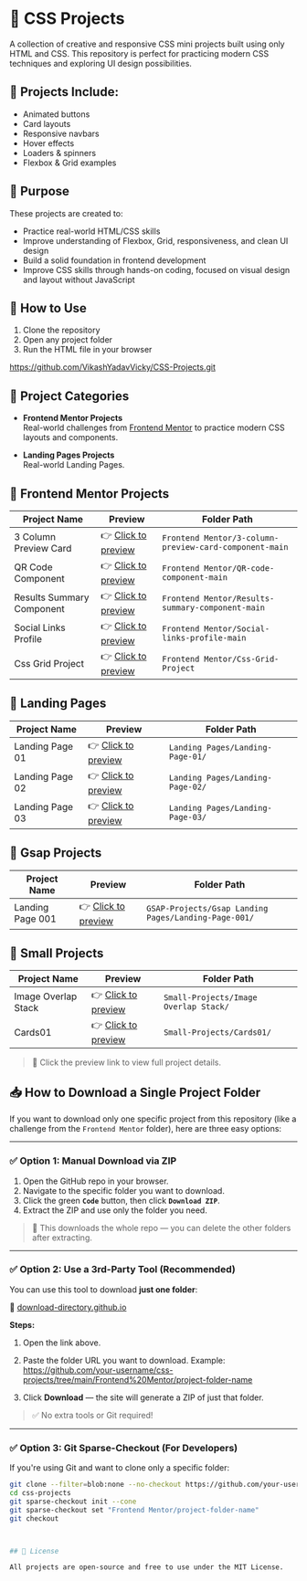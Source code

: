 # 🎨 CSS Projects

A collection of creative and responsive CSS mini projects built using only HTML and CSS. This repository is perfect for practicing modern CSS techniques and exploring UI design possibilities.

## 📁 Projects Include:
- Animated buttons
- Card layouts
- Responsive navbars
- Hover effects
- Loaders & spinners
- Flexbox & Grid examples

## 🧠 Purpose

These projects are created to:
- Practice real-world HTML/CSS skills  
- Improve understanding of Flexbox, Grid, responsiveness, and clean UI design  
- Build a solid foundation in frontend development  
- Improve CSS skills through hands-on coding, focused on visual design and layout without JavaScript

## 📌 How to Use
1. Clone the repository  
2. Open any project folder  
3. Run the HTML file in your browser  

https://github.com/VikashYadavVicky/CSS-Projects.git

## 📁 Project Categories

- **Frontend Mentor Projects**  
  Real-world challenges from [Frontend Mentor](https://www.frontendmentor.io/) to practice modern CSS layouts and components.

- **Landing Pages Projects**  
  Real-world Landing Pages.

## 💼 Frontend Mentor Projects

| Project Name                          | Preview                                                  | Folder Path                                               |
|--------------------------------------|-----------------------------------------------------------|------------------------------------------------------------|
| 3 Column Preview Card                | 👉 [Click to preview](Frontend%20Mentor/3-column-preview-card-component-main/README.md) | `Frontend Mentor/3-column-preview-card-component-main`     |
| QR Code Component                    | 👉 [Click to preview](Frontend%20Mentor/QR-code-component-main/README.md)                | `Frontend Mentor/QR-code-component-main`                  |
| Results Summary Component            | 👉 [Click to preview](Frontend%20Mentor/Results-summary-component-main/README.md)         | `Frontend Mentor/Results-summary-component-main`           |
| Social Links Profile                 | 👉 [Click to preview](Frontend%20Mentor/Social-links-profile-main/Social-links-profile-main/README.md)              | `Frontend Mentor/Social-links-profile-main`                |
| Css Grid Project                     | 👉 [Click to preview](Frontend%20Mentor/Css-Grid-Project/README.md)              |  `Frontend Mentor/Css-Grid-Project`           


## 💼 Landing Pages

| Project Name                          | Preview                                                  | Folder Path                                               |
|--------------------------------------|-----------------------------------------------------------|------------------------------------------------------------|
| Landing Page 01              | 👉 [Click to preview](./Landing%20Pages/Landing-Page-01/Readme.md) | `Landing Pages/Landing-Page-01/`     |
| Landing Page 02                    | 👉 [Click to preview](./Landing%20Pages/Landing-Page-02/Readme.md)                | `Landing Pages/Landing-Page-02/`                  |  
| Landing Page 03                    | 👉 [Click to preview](./Landing%20Pages/Landing-Page-03/Readme.md)                | `Landing Pages/Landing-Page-03/`                  |         



## 💼 Gsap Projects

| Project Name                          | Preview                                                  | Folder Path                                               |
|--------------------------------------|-----------------------------------------------------------|------------------------------------------------------------|
| Landing Page 001             | 👉 [Click to preview](./Gsap%20Projects/Landing%20Pages/Landing-Page-001/Readme.md) | `GSAP-Projects/Gsap Landing Pages/Landing-Page-001/`     |



## 💼 Small Projects

| Project Name                          | Preview                                                  | Folder Path                                               |
|--------------------------------------|-----------------------------------------------------------|------------------------------------------------------------|
| Image Overlap Stack             | 👉 [Click to preview](./Small-Projects/Image%20Overlap%20Stack/Readme.md) | `Small-Projects/Image Overlap Stack/`     |
| Cards01             | 👉 [Click to preview](./Small-Projects/Cards01/Readme.md) | `Small-Projects/Cards01/`     |
   


> 📝 Click the preview link to view full project details.

## 📥 How to Download a Single Project Folder

If you want to download only one specific project from this repository (like a challenge from the `Frontend Mentor` folder), here are three easy options:

---

### ✅ Option 1: Manual Download via ZIP

1. Open the GitHub repo in your browser.
2. Navigate to the specific folder you want to download.
3. Click the green **`Code`** button, then click **`Download ZIP`**.
4. Extract the ZIP and use only the folder you need.

> 🔸 This downloads the whole repo — you can delete the other folders after extracting.

---

### ✅ Option 2: Use a 3rd-Party Tool (Recommended)

You can use this tool to download **just one folder**:

🔗 [download-directory.github.io](https://download-directory.github.io/)

**Steps:**
1. Open the link above.
2. Paste the folder URL you want to download. Example:
   https://github.com/your-username/css-projects/tree/main/Frontend%20Mentor/project-folder-name

3. Click **Download** — the site will generate a ZIP of just that folder.

> ✅ No extra tools or Git required!

---

### ✅ Option 3: Git Sparse-Checkout (For Developers)

If you're using Git and want to clone only a specific folder:

```bash
git clone --filter=blob:none --no-checkout https://github.com/your-username/css-projects.git
cd css-projects
git sparse-checkout init --cone
git sparse-checkout set "Frontend Mentor/project-folder-name"
git checkout



## 📄 License

All projects are open-source and free to use under the MIT License.

